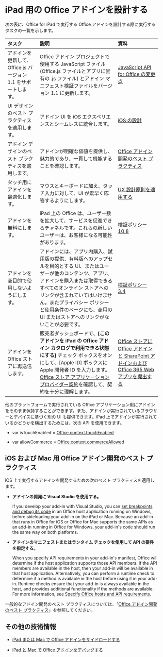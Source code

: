
# iPad 用の Office アドインを設計する


次の表に、Office for iPad で実行する Office アドインを設計する際に実行するタスクの一覧を示します。


|**タスク**|**説明**|**資料**|
|:-----|:-----|:-----|
|アドインを更新して、Office.js バージョン 1.1 をサポートします。|Office アドイン プロジェクトで使用する JavaScript ファイル (Office.js ファイルとアプリに固有の .js ファイル) とアドイン マニフェスト検証ファイルをバージョン 1.1 に更新します。|[JavaScript API for Office の変更点](../../reference/what's-changed-in-the-javascript-api-for-office.md)|
|UI デザインのベスト プラクティスを適用します。|アドイン UI を iOS エクスペリエンスとシームレスに統合します。|[iOS の設計](https://developer.apple.com/library/ios/documentation/UserExperience/Conceptual/MobileHIG/)|
|アドイン デザインのベスト プラクティスを適用します。|アドインが明確な価値を提供し、魅力的であり、一貫して機能することを確認します。|[Office アドイン開発のベスト プラクティス](../../docs/overview/add-in-development-best-practices.md)|
|タッチ用にアドインを最適化します。|マウスとキーボードに加え、タッチ入力に対して、UI が素早く応答するようにします。|[UX 設計原則を適用する](https://msdn.microsoft.com/ja-jp/library/mt590883.aspx#Anchor_3)|
|アドインを無料にします。|iPad 上の Office は、ユーザー数を拡大して、サービスを促進できるチャネルです。これらの新しいユーザーは、お客様になる可能性があります。|[検証ポリシー 10.8](http://msdn.microsoft.com/ja-jp/library/cd90836a-523e-42f5-ab02-5123cdf9fefe%28Office.15%29.aspx)|
|アドインを商目的で使用しないようにします。|アドインには、アプリ内購入、試用版の提供、有料版へのアップセルを目的とする UI、またはユーザーが他のコンテンツ、アプリ、アドインを購入または取得できるすべてのオンライン ストアへのリンクが含まれていてはいけません。またプライバシー ポリシーと使用条件のページにも、商用の UI またはストアへのリンクがないことが必要です。|[検証ポリシー 3.4](http://msdn.microsoft.com/ja-jp/library/cd90836a-523e-42f5-ab02-5123cdf9fefe%28Office.15%29.aspx)|
|アドインを Office ストアに再送信します。|販売者ダッシュボードで、**[このアドインを iPad の Office アドイン カタログで利用できる状態にする]** チェック ボックスをオンにして、[Apple ID] ボックスに Apple 開発者 ID を入力します。[Office ストア アプリケーション プロバイダー契約](https://sellerdashboard.microsoft.com/Assets/Content/Agreements/en-US/Office_Store_Seller_Agreement_20120927.md)を確認して、契約を十分に理解します。|[Office ストアに Office アドインと SharePoint アドインおよび Office 365 Web アプリを提出する](http://msdn.microsoft.com/ja-jp/library/ff075782-1303-4517-91cc-b3d730e9b9ae%28Office.15%29.aspx)|
他のプラットフォームで実行されている Office アプリケーション用にアドインをそのまま保持することができます。また、アドインが実行されているブラウザーとデバイスに基づく別の UI も提供できます。iPad 上でアドインが実行されているかどうかを検出するためには、次の API を使用できます。 

- var isTouchEnabled = [Office.context.touchEnabled](../../reference/shared/office.context.touchenabled.md)
    
- var allowCommerce = [Office.context.commerceAllowed](../../reference/shared/office.context.commerceallowed.md)
    

## iOS および Mac 用 Office アドイン開発のベスト プラクティス

iOS 上で実行するアドインを開発するための次のベスト プラクティスを適用します。


-  **アドインの開発に Visual Studio を使用する。**
    
    If you develop your add-in with Visual Studio, you can [set breakpoints and debug its code](../get-started/create-and-debug-office-add-ins-in-visual-studio.md#Test) in an Office host application running on Windows, before sideloading your add-in on the iPad or Mac. Because an add-in that runs in Office for iOS or Office for Mac supports the same APIs as an add-in running in Office for Windows, your add-in's code should run the same way on both platforms.
    
-  **アドインのマニフェストまたはランタイム チェックを使用して API の要件を指定する。**
    
    When you specify API requirements in your add-in's manifest, Office will determine if the host application supports those API members. If the API members are available in the host, then your add-in will be available in that host application. Alternatively, you can perform a runtime check to determine if a method is available in the host before using it in your add-in. Runtime checks ensure that your add-in is always available in the host, and provides additional functionality if the methods are available. For more information, see [Specify Office hosts and API requirements](../../docs/overview/specify-office-hosts-and-api-requirements.md).
    
一般的なアドイン開発のベスト プラクティスについては、「[Office アドイン開発のベスト プラクティス](../../docs/overview/add-in-development-best-practices.md)」を参照してください。


## その他の技術情報
<a name="bk_addresources"></a>


- [iPad または Mac で Office アドインをサイドロードする](../../docs/testing/sideload-an-office-add-in-on-ipad-and-mac.md)
    
- [iPad と Mac で Office アドインをデバッグする](../../docs/testing/debug-office-add-ins-on-ipad-and-mac.md)
    

